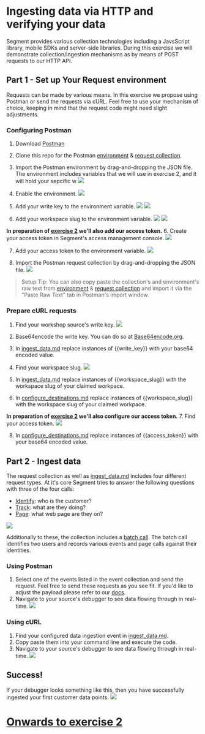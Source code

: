 # Ingesting data via HTTP and verifying your data
Segment provides various collection technologies including a JavsScript library, mobile SDKs and server-side libraries. During this exercise we will demonstrate collection/ingestion mechanisms as by means of POST requests to our HTTP API.

## Part 1 - Set up Your Request environment
Requests can be made by various means. In this exercise we propose using Postman or send the requests via cURL. Feel free to use your mechanism of choice, keeping in mind that the request code might need slight adjustments.

### Configuring Postman
1. Download [Postman](https://www.getpostman.com/downloads/) 
2. Clone this repo for the Postman [environment](postman_info/postman_environment.json) & [request collection](postman_info/postman_collection.json).

3. Import the Postman environment by drag-and-dropping the JSON file. The environment includes variables that we will use in exercise 2, and it will hold your sepcific w
![](misc/img/import_postman.png) 

4. Enable the environment.
![](misc/img/select_env.png) 

4. Add your write key to the environment variable.
![](misc/img/write_key.png)
![](misc/img/write_key_postman.png)

5. Add your workspace slug to the environment variable.
![](misc/img/workspace_slug.png)
![](misc/img/workspace_slug_postman.png)

__In preparation of [exercise 2](exercise2.md/) we'll also add our access token.__
6. Create your access token in Segment's access management console.
![](misc/img/access_token.png)

7. Add your access token to the environment variable.
![](misc/img/access_token_postman.png)

6. Import the Postman request collection by drag-and-dropping the JSON file.
![](misc/img/import_postman.png)



> Setup Tip: You can also copy paste the collection's and environment's raw text from [environment](postman_info/postman_environment.json) & [request collection](postman_info/postman_collection.json) and import it via the "Paste Raw Text" tab in Postman's import window.



### Prepare cURL requests
1. Find your workshop source's write key.
![](misc/img/write_key.png)

2. Base64encode the write key. You can do so at [Base64encode.org](https://www.base64encode.org/).

3. In [ingest_data.md](curl_info/ingest_data.md) replace instances of {{write_key}} with your base64 encoded value.

4. Find your workspace slug.
![](misc/img/workspace_slug.png)

5. In [ingest_data.md](curl_info/ingest_data.md) replace instances of {{workspace_slug}} with the workspace slug of your claimed workpace.

6. In [configure_destinations.md](curl_info/configure_destinations.md) replace instances of {{workspace_slug}} with the workspace slug of your claimed workpace.

__In preparation of [exercise 2](exercise2.md/) we'll also configure our access token.__
7. Find your access token.
![](misc/img/access_token.png)

8. In [configure_destinations.md](curl_info/configure_destinations.md) replace instances of {{access_token}} with your base64 encoded value.


## Part 2 - Ingest data

The request collection as well as [ingest_data.md](curl_info/ingest_data.md) includes four different request types. At it's core Segment tries to answer the following questions with three of the four calls:

- [Identify](https://segment.com/docs/connections/spec/identify/): who is the customer?
- [Track](https://segment.com/docs/connections/spec/track/): what are they doing?
- [Page](https://segment.com/docs/connections/spec/page/): what web page are they on?

![](misc/img/tracking_api.png)

Additionally to these, the collection includes a [batch call](https://segment.com/docs/connections/sources/catalog/libraries/server/http-api/#batch). The batch call identifies two users and records various events and page calls against their identities.


### Using Postman
1. Select one of the events listed in the event collection and send the request. Feel free to send these requests as you see fit. If you'd like to adjust the payload please refer to our [docs](https://segment.com/docs/connections/sources/catalog/libraries/server/http-api/).
2. Navigate to your source's debugger to see data flowing through in real-time.
![](misc/img/debugger.png)

### Using cURL
1. Find your configured data ingestion event in [ingest_data.md](curl_info/ingest_data.md).
2. Copy paste them into your command line and execute the code.
3. Navigate to your source's debugger to see data flowing through in real-time.
![](misc/img/debugger.png)

## Success!
If your debugger looks something like this, then you have successfully ingested your first customer data points.
![](misc/img/debugger_success.png)

# [Onwards to exercise 2](exercise2.md/)